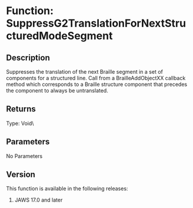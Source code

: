# Function: SuppressG2TranslationForNextStructuredModeSegment

## Description

Suppresses the translation of the next Braille segment in a set of
components for a structured line. Call from a BrailleAddObjectXX
callback method which corresponds to a Braille structure component that
precedes the component to always be untranslated.

## Returns

Type: Void\

## Parameters

No Parameters

## Version

This function is available in the following releases:

1.  JAWS 17.0 and later
